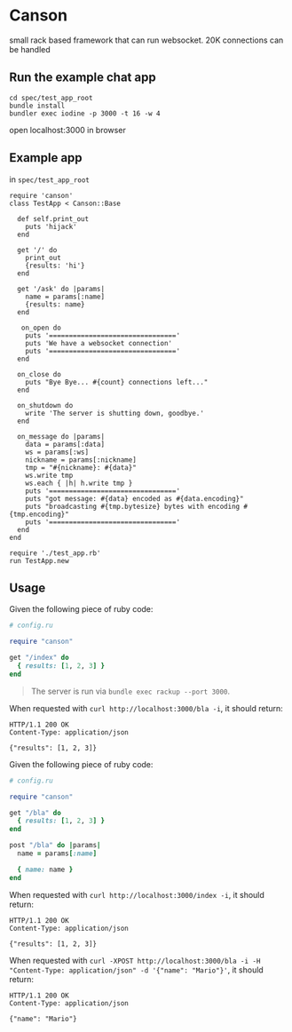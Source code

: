 # Canson

small rack based framework that can run websocket. 20K connections can be handled

## Run the example chat app

```
cd spec/test_app_root
bundle install
bundler exec iodine -p 3000 -t 16 -w 4
```

open localhost:3000 in browser

## Example app

in `spec/test_app_root`

```
require 'canson'
class TestApp < Canson::Base

  def self.print_out
    puts 'hijack'
  end

  get '/' do
    print_out
    {results: 'hi'}
  end

  get '/ask' do |params|
    name = params[:name]
    {results: name}
  end

   on_open do
    puts '================================'
    puts 'We have a websocket connection'
    puts '================================'
  end

  on_close do
    puts "Bye Bye... #{count} connections left..."
  end

  on_shutdown do
    write 'The server is shutting down, goodbye.'
  end

  on_message do |params|
    data = params[:data]
    ws = params[:ws]
    nickname = params[:nickname]
    tmp = "#{nickname}: #{data}"
    ws.write tmp
    ws.each { |h| h.write tmp }
    puts '================================'
    puts "got message: #{data} encoded as #{data.encoding}"
    puts "broadcasting #{tmp.bytesize} bytes with encoding #{tmp.encoding}"
    puts '================================'
  end
end
```

```
require './test_app.rb'
run TestApp.new
```


## Usage

Given the following piece of ruby code:

```ruby
# config.ru

require "canson"

get "/index" do
  { results: [1, 2, 3] }
end
```

> The server is run via `bundle exec rackup --port 3000`.

When requested with `curl http://localhost:3000/bla -i`, it should return:

```
HTTP/1.1 200 OK
Content-Type: application/json

{"results": [1, 2, 3]}
```

Given the following piece of ruby code:

```ruby
# config.ru

require "canson"

get "/bla" do
  { results: [1, 2, 3] }
end

post "/bla" do |params|
  name = params[:name]

  { name: name }
end
```

When requested with `curl http://localhost:3000/index -i`, it should return:

```
HTTP/1.1 200 OK
Content-Type: application/json

{"results": [1, 2, 3]}
```

When requested with `curl -XPOST http://localhost:3000/bla -i -H "Content-Type: application/json" -d '{"name": "Mario"}'`, it should return:

```
HTTP/1.1 200 OK
Content-Type: application/json

{"name": "Mario"}
```

